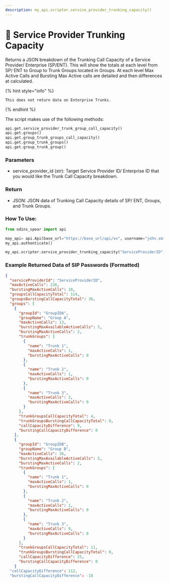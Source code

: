 ```yaml
---
description: my_api.scripter.service_provider_trunking_capacity()
---
```


# 🔑 Service Provider Trunking Capacity

Returns a JSON breakdown of the Trunking Call Capacity of a Service Provider/ Enterprise (SP/ENT). This will show the totals at each level from SP/ ENT to Group to Trunk Groups located in Groups. At each level Max Active Calls and Bursting Max Active calls are detailed and then differences at calculated.

{% hint style="info" %}
```
This does not return data on Enterprise Trunks.
```
{% endhint %}

The script makes use of the following methods:

```python
api.get.service_provider_trunk_group_call_capacity()
api.get.groups()
api.get.group_trunk_groups_call_capacity()
api.get.group_trunk_groups()
api.get.group_trunk_group()
```

### Parameters&#x20;

* service\_provider\_id (str): Target Service Provider ID/ Enterprise ID that you would like the Trunk Call Capacity breakdown.

### Return

* JSON:  JSON data of Trunking Call Capacity details of SP/ ENT, Groups, and Trunk Groups.

### How To Use:

```python
from odins_spear import api

may_api= api.Api(base_url="https://base_url/api/vx", username="john.smith", password="ODIN_INSTANCE_1")
my_api.authenticate()

my_api.scripter.service_provider_trunking_capacity("ServiceProviderID")
```

### Example Returned Data of SIP Passwords (Formatted)

```json
{
  "serviceProviderId": "ServiceProviderID",
  "maxActiveCalls": 226,
  "burstingMaxActiveCalls": 18,
  "groupsCallCapacityTotal": 114,
  "groupsBurstingCallCapacityTotal": 36,
  "groups": [
    {
      "groupId": "GroupIDA",
      "groupName": "Group A",
      "maxActiveCalls": 13,
      "burstingMaxAvailableActiveCalls": 5,
      "burstingMaxActiveCalls": 2,
      "trunkGroups": [
        {
          "name": "Trunk 1",
          "maxActiveCalls": 1,
          "burstingMaxActiveCalls": 0
        },
        {
          "name": "Trunk 2",
          "maxActiveCalls": 1,
          "burstingMaxActiveCalls": 0
        },
        {
          "name": "Trunk 3",
          "maxActiveCalls": 2,
          "burstingMaxActiveCalls": 0
        }
      ],
      "trunkGroupsCallCapacityTotal": 4,
      "trunkGroupsBurstingCallCapacityTotal": 0,
      "callCapacityDifference": 9,
      "burstingCallCapacityDifference": 0
    },
    {
      "groupId": "GroupIDB",
      "groupName": "Group B",
      "maxActiveCalls": 36,
      "burstingMaxAvailableActiveCalls": 5,
      "burstingMaxActiveCalls": 2,
      "trunkGroups": [
        {
          "name": "Trunk 1",
          "maxActiveCalls": 1,
          "burstingMaxActiveCalls": 0
        },
        {
          "name": "Trunk 2",
          "maxActiveCalls": 1,
          "burstingMaxActiveCalls": 0
        },
        {
          "name": "Trunk 3",
          "maxActiveCalls": 9,
          "burstingMaxActiveCalls": 0
        }
      ],
      "trunkGroupsCallCapacityTotal": 11,
      "trunkGroupsBurstingCallCapacityTotal": 0,
      "callCapacityDifference": 25,
      "burstingCallCapacityDifference": 0
    }
  "callCapacityDifference": 112,
  "burstingCallCapacityDifference": -18
```
